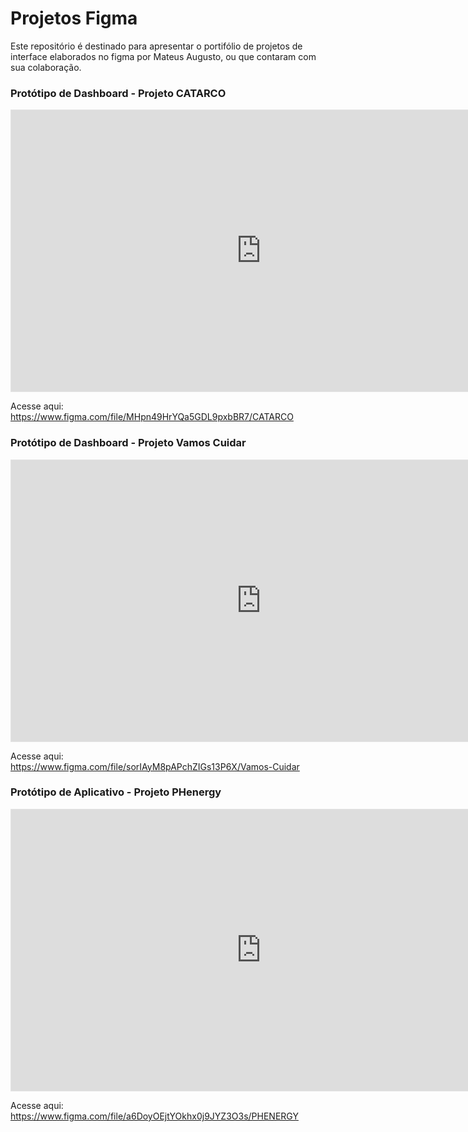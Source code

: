 # Projetos Figma

Este repositório é destinado para apresentar o portifólio de projetos de interface elaborados no figma por Mateus Augusto, ou que contaram com sua colaboração.

### Protótipo de Dashboard - Projeto CATARCO

<iframe style="border: 1px solid rgba(0, 0, 0, 0.1);" width="800" height="450" src="https://www.figma.com/embed?embed_host=share&url=https%3A%2F%2Fwww.figma.com%2Fproto%2FMHpn49HrYQa5GDL9pxbBR7%2FCATARCO%3Fnode-id%3D3%253A3%26scaling%3Dscale-down%26page-id%3D0%253A1" allowfullscreen></iframe>

Acesse aqui: https://www.figma.com/file/MHpn49HrYQa5GDL9pxbBR7/CATARCO

### Protótipo de Dashboard - Projeto Vamos Cuidar

<iframe style="border: 1px solid rgba(0, 0, 0, 0.1);" width="800" height="450" src="https://www.figma.com/embed?embed_host=share&url=https%3A%2F%2Fwww.figma.com%2Fproto%2FsorIAyM8pAPchZIGs13P6X%2FVamos-Cuidar%3Fscaling%3Dcontain%26page-id%3D0%253A1%26node-id%3D1%253A2" allowfullscreen></iframe>

Acesse aqui: https://www.figma.com/file/sorIAyM8pAPchZIGs13P6X/Vamos-Cuidar

### Protótipo de Aplicativo - Projeto PHenergy

<iframe style="border: 1px solid rgba(0, 0, 0, 0.1);" width="800" height="450" src="https://www.figma.com/embed?embed_host=share&url=https%3A%2F%2Fwww.figma.com%2Fproto%2Fa6DoyOEjtYOkhx0j9JYZ3O3s%2FPHENERGY%3Fscaling%3Dscale-down%26page-id%3D0%253A1%26node-id%3D130%253A2" allowfullscreen></iframe>

Acesse aqui: https://www.figma.com/file/a6DoyOEjtYOkhx0j9JYZ3O3s/PHENERGY

